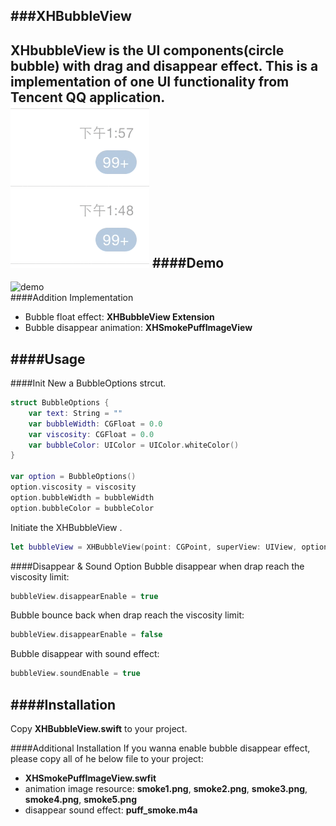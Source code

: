 ###XHBubbleView
---
XHbubbleView is the UI components(circle bubble) with drag and disappear effect. This is a implementation of one UI functionality from Tencent QQ application.  
![qqbubble](./bubble_QQ.gif)
####Demo
---
![demo](./demo.gif)  
####Addition Implementation
*	Bubble float effect: **XHBubbleView Extension**
*	Bubble disappear animation: **XHSmokePuffImageView**

####Usage
---
####Init
New a BubbleOptions strcut.  

```swift
struct BubbleOptions {
    var text: String = ""
    var bubbleWidth: CGFloat = 0.0
    var viscosity: CGFloat = 0.0
    var bubbleColor: UIColor = UIColor.whiteColor()
}

var option = BubbleOptions()
option.viscosity = viscosity
option.bubbleWidth = bubbleWidth
option.bubbleColor = bubbleColor
```  
Initiate the XHBubbleView  .

```swift
let bubbleView = XHBubbleView(point: CGPoint, superView: UIView, options: BubbleOptions, enableSound: Bool, enableDisappear: Bool)
```
####Disappear & Sound Option
Bubble disappear when drap reach the viscosity limit:  

```swift
bubbleView.disappearEnable = true
```
Bubble bounce back when drap reach the viscosity limit:  

```swift
bubbleView.disappearEnable = false
```

Bubble disappear with sound effect:  

```swift
bubbleView.soundEnable = true
```

####Installation
---
Copy **XHBubbleView.swift** to your project.  

####Additional Installation
If you wanna enable bubble disappear effect, please copy all of he below file to your project:  

*	**XHSmokePuffImageView.swfit**  
*	animation image resource: **smoke1.png**, **smoke2.png**, **smoke3.png**, **smoke4.png**, **smoke5.png**  
*	disappear sound effect: **puff_smoke.m4a**